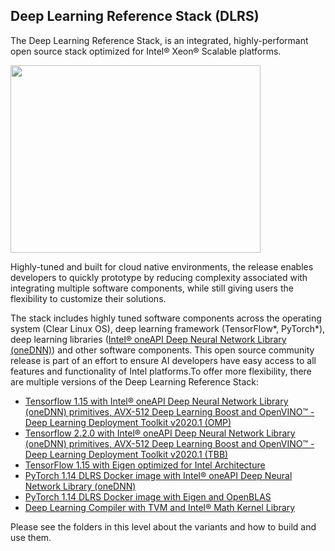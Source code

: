 ## Deep Learning Reference Stack (DLRS)


The Deep Learning Reference Stack, is an integrated, highly-performant open source stack optimized for Intel® Xeon® Scalable platforms.

<img src="https://clearlinux.org/sites/default/files/single_2.png" width="400" height="300" />

Highly-tuned and built for cloud native environments, the release enables developers to quickly prototype by reducing complexity associated with integrating multiple software components, while still giving users the flexibility to customize their solutions.

The stack includes highly tuned software components across the operating system (Clear Linux OS), deep learning framework (TensorFlow*, PyTorch*), deep learning libraries ([Intel® oneAPI Deep Neural Network Library (oneDNN)](https://01.org/dnnl)) and other software components.
This open source community release is part of an effort to ensure AI developers have easy access to all features and functionality of Intel platforms.To offer more flexibility, there are multiple versions of the Deep Learning Reference Stack:

* [Tensorflow 1.15 with Intel® oneAPI Deep Neural Network Library (oneDNN)  primitives, AVX-512 Deep Learning Boost and OpenVINO™ - Deep Learning Deployment Toolkit v2020.1 (OMP)](https://hub.docker.com/r/sysstacks/dlrs-tensorflow-clearlinux)
* [Tensorflow 2.2.0 with Intel® oneAPI Deep Neural Network Library (oneDNN) primitives, AVX-512 Deep Learning Boost and OpenVINO™ - Deep Learning Deployment Toolkit v2020.1 (TBB)]( https://hub.docker.com/r/sysstacks/dlrs-tensorflow2-clearlinux)
* [TensorFlow 1.15 with Eigen optimized for Intel Architecture](https://hub.docker.com/r/sysstacks/dlrs-tensorflow-clearlinux)
* [PyTorch 1.14 DLRS Docker image with Intel® oneAPI Deep Neural Network Library (oneDNN)](https://hub.docker.com/r/sysstacks/dlrs-pytorch-clearlinux:v0.6.0)
* [PyTorch 1.14 DLRS Docker image with Eigen and OpenBLAS](https://hub.docker.com/r/sysstacks/dlrs-pytorch-clearlinux)
* [Deep Learning Compiler with TVM and Intel® Math Kernel Library](https://hub.docker.com/r/sysstacks/dlrs-ml-compiler-clearlinux)


Please see the folders in this level about the variants and how to build and use them.
